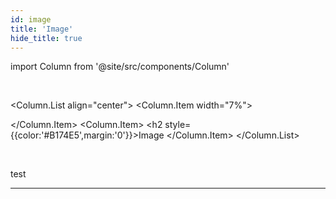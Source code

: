 ```yaml
---
id: image
title: 'Image'
hide_title: true
---
```

import Column from '@site/src/components/Column'

<br />

<Column.List align="center">
	<Column.Item width="7%">
        <div class="imageComponentSVG"></div>
	</Column.Item>
	<Column.Item>
        <h2 style={{color:'#B174E5',margin:'0'}}>Image</h2>
	</Column.Item>
</Column.List>

<br />

test 


---